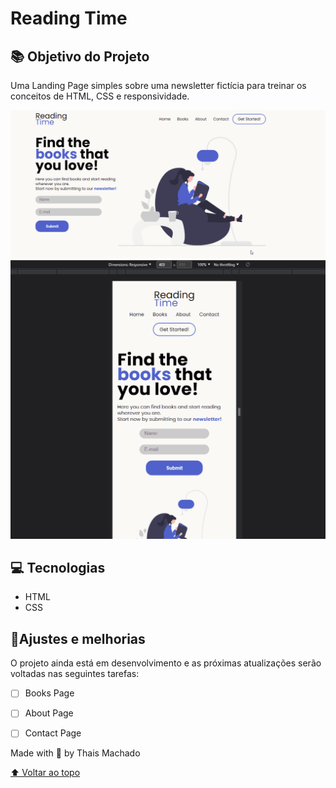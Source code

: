 # Reading Time

## 📚 Objetivo do Projeto

Uma Landing Page simples sobre uma newsletter fictícia para treinar os conceitos de HTML, CSS e responsividade.

<img src="github/assets/reading-time.gif" alt="reading time gif">
<img src="github/assets/lp-responsive.gif" alt="reading time responsive gif">


## 💻 Tecnologias

- HTML
- CSS

## 🔨Ajustes e melhorias

O projeto ainda está em desenvolvimento e as próximas atualizações serão voltadas nas seguintes tarefas:

- [ ] Books Page
- [ ] About Page
- [ ] Contact Page



Made with 💜 by Thais Machado

[⬆ Voltar ao topo](#landing-page-1)<br>